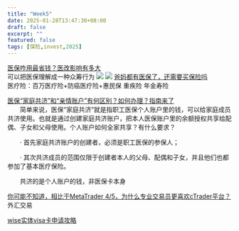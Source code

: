 ```yaml
---
title: "Week5"
date: 2025-01-28T13:47:30+08:00
draft: false
excerpt: ""
featured: false
tags: [保险,invest,2025]
---
```


[医保咋用最省钱？医改影响有多大](https://www.xiaoyuzhoufm.com/episode/6744750411045e78e5d12892)\
可以把医保理解成一种众筹行为
![](/img/Snipaste_2025-01-28_13-53-58.png)
![](/img/Snipaste_2025-01-28_13-54-26.png)
[爸妈都有医保了，还需要买保险吗](https://www.xiaoyuzhoufm.com/episode/66f419fe2adfe48b836d0345)\
医疗险：百万医疗险+防癌医疗险+惠民保  重疾险 年金寿险

[医保“家庭共济”和“亲情账户”有何区别？如何办理？指南来了](https://hsa.gd.gov.cn/gkmlpt/content/4/4431/post_4431599.html#464)\
　　简单来说，医保“家庭共济”就是指职工医保个人账户里的钱，可以给家庭成员共济使用。也就是通过创建家庭共济账户，把本人医保账户里的余额授权共享给配偶、子女和父母使用。个人账户如何全家共享？有什么要求？

　　· 首先家庭共济账户的创建者，必须是职工医保的参保人；

　　· 其次共济成员的范围仅限于创建者本人的父母、配偶和子女，并且他们也都参加了基本医疗保险。

　　共济的是个人账户的钱，非医保卡本身

[你可能不知道，相比于MetaTrader 4/5，为什么专业交易员更喜欢cTrader平台？](https://buysellok.org/%e4%bd%a0%e5%8f%af%e8%83%bd%e4%b8%8d%e7%9f%a5%e9%81%93%ef%bc%8c%e7%9b%b8%e6%af%94%e4%ba%8emetatrader-4-5%ef%bc%8c%e4%b8%ba%e4%bb%80%e4%b9%88%e4%b8%93%e4%b8%9a%e4%ba%a4%e6%98%93%e5%91%98%e6%9b%b4/)\
外汇交易

[wise实体visa卡申请攻略](https://buysellok.org/wise%e5%ae%9e%e4%bd%93visa%e5%8d%a1%e7%94%b3%e8%af%b7%e6%94%bb%e7%95%a5/)


